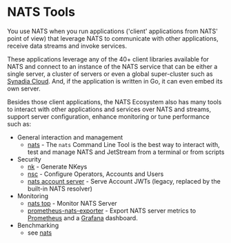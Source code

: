 # NATS Tools

You use NATS when you run applications ('client' applications from NATS' point of view) that leverage NATS to communicate with other applications, receive data streams and invoke services.

These applications leverage any of the 40+ client libraries available for NATS and connect to an instance of the NATS service that can be either a single server, a cluster of servers or even a global super-cluster such as [Synadia Cloud](https://www.synadia.com/cloud). And, if the application is written in Go, it can even embed its own server.

Besides those client applications, the NATS Ecosystem also has many tools to interact with other applications and services over NATS and streams, support server configuration, enhance monitoring or tune performance such as:

* General interaction and management
  * [nats](nats_cli/) - The `nats` Command Line Tool is the best way to interact with, test and manage NATS and JetStream from a terminal or from scripts
* Security
  * [nk](nk.md) - Generate NKeys
  * [nsc](nsc/) - Configure Operators, Accounts and Users
  * [nats account server](https://nats-io.gitbook.io/legacy-nats-docs/nats-account-server) - Serve Account JWTs (legacy, replaced by the built-in NATS resolver)
* Monitoring
  * [nats top](nats_top/) - Monitor NATS Server
  * [prometheus-nats-exporter](https://github.com/nats-io/prometheus-nats-exporter) - Export NATS server metrics to [Prometheus](https://prometheus.io/) and a [Grafana](https://grafana.com) dashboard.
* Benchmarking
  * see [nats](nats_cli/)
